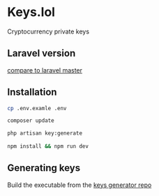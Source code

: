 # Keys.lol
Cryptocurrency private keys

## Laravel version
[compare to laravel master](https://github.com/laravel/laravel/compare/289b1457317a08813b8998a9a225535926bd90ee...master)

## Installation
```bash
cp .env.examle .env

composer update

php artisan key:generate
 
npm install && npm run dev
```

## Generating keys
Build the executable from the [keys generator repo](https://github.com/SjorsO/keys-generator)
